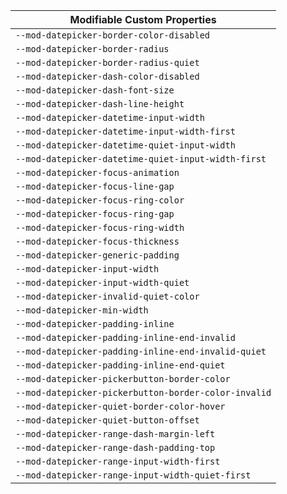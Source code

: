 | Modifiable Custom Properties                         |
| ---------------------------------------------------- |
| `--mod-datepicker-border-color-disabled`             |
| `--mod-datepicker-border-radius`                     |
| `--mod-datepicker-border-radius-quiet`               |
| `--mod-datepicker-dash-color-disabled`               |
| `--mod-datepicker-dash-font-size`                    |
| `--mod-datepicker-dash-line-height`                  |
| `--mod-datepicker-datetime-input-width`              |
| `--mod-datepicker-datetime-input-width-first`        |
| `--mod-datepicker-datetime-quiet-input-width`        |
| `--mod-datepicker-datetime-quiet-input-width-first`  |
| `--mod-datepicker-focus-animation`                   |
| `--mod-datepicker-focus-line-gap`                    |
| `--mod-datepicker-focus-ring-color`                  |
| `--mod-datepicker-focus-ring-gap`                    |
| `--mod-datepicker-focus-ring-width`                  |
| `--mod-datepicker-focus-thickness`                   |
| `--mod-datepicker-generic-padding`                   |
| `--mod-datepicker-input-width`                       |
| `--mod-datepicker-input-width-quiet`                 |
| `--mod-datepicker-invalid-quiet-color`               |
| `--mod-datepicker-min-width`                         |
| `--mod-datepicker-padding-inline`                    |
| `--mod-datepicker-padding-inline-end-invalid`        |
| `--mod-datepicker-padding-inline-end-invalid-quiet`  |
| `--mod-datepicker-padding-inline-end-quiet`          |
| `--mod-datepicker-pickerbutton-border-color`         |
| `--mod-datepicker-pickerbutton-border-color-invalid` |
| `--mod-datepicker-quiet-border-color-hover`          |
| `--mod-datepicker-quiet-button-offset`               |
| `--mod-datepicker-range-dash-margin-left`            |
| `--mod-datepicker-range-dash-padding-top`            |
| `--mod-datepicker-range-input-width-first`           |
| `--mod-datepicker-range-input-width-quiet-first`     |
